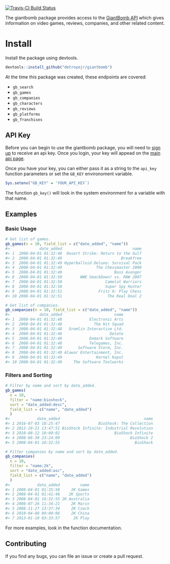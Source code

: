 [![Travis-CI Build Status](https://travis-ci.org/detroyejr/giantbomb.svg?branch=master)](https://travis-ci.org/detroyejr/giantbomb)

The giantbomb package provides access to the [GiantBomb API](https://www.giantbomb.com/api/) which gives information on video games, reviews, companies, and other related content.

Install
=======

Install the package using devtools.

``` r
devtools::install_github("detroyejr/giantbomb")
```

At the time this package was created, these endpoints are covered:

-   `gb_search`
-   `gb_games`
-   `gb_companies`
-   `gb_characters`
-   `gb_reviews`
-   `gb_platforms`
-   `gb_franchises`

API Key
-------

Before you can begin to use the giantbomb package, you will need to [sign up](https://www.giantbomb.com/signup/) to receive an api key. Once you login, your key will appead on the [main api page](https://www.giantbomb.com/api/).

Once you have your key, you can either pass it as a string to the `api_key` function parameters or set the `GB_KEY` environoment variable.

``` r
Sys.setenv("GB_KEY" = 'YOUR_API_KEY`)
```

The function `gb_key()` will look in the system environment for a variable with that name.

Examples
--------

### Basic Usage

``` r
# Get list of games.
gb_games(n = 10, field_list = c("date_added", "name"))
#>             date_added                               name
#> 1  2008-04-01 01:32:48  Desert Strike: Return to the Gulf
#> 2  2008-04-01 01:32:49                          Breakfree
#> 3  2008-04-01 01:32:49 Hyperballoid Deluxe: Survival Pack
#> 4  2008-04-01 01:32:49               The Chessmaster 2000
#> 5  2008-04-01 01:32:49                       Bass Avenger
#> 6  2008-04-01 01:32:50        WWE SmackDown! vs. RAW 2007
#> 7  2008-04-01 01:32:50                   Camelot Warriors
#> 8  2008-04-01 01:32:50                   Super Spy Hunter
#> 9  2008-04-01 01:32:51                Fritz 9: Play Chess
#> 10 2008-04-01 01:32:51                    The Real Deal 2

# Get list of companies.
gb_companies(n = 10, field_list = c("date_added", "name"))
#>             date_added                       name
#> 1  2008-04-01 01:32:48            Electronic Arts
#> 2  2008-04-01 01:32:48              The Hit Squad
#> 3  2008-04-01 01:32:48   Gremlin Interactive Ltd.
#> 4  2008-04-01 01:32:48                     Delete
#> 5  2008-04-01 01:32:48            Domark Software
#> 6  2008-04-01 01:32:48            Telegames, Inc.
#> 7  2008-04-01 01:32:49       Software Storm, Inc.
#> 8  2008-04-01 01:32:49 Alawar Entertainment, Inc.
#> 9  2008-04-01 01:32:49               Kernel Kaput
#> 10 2008-04-01 01:32:49     The Software Toolworks
```

### Filters and Sorting

``` r
# Filter by name and sort by date_added.
gb_games(
  n = 10,
  filter = "name:bioshock",
  sort = "date_added:desc",
  field_list = c("name", "date_added")
  )
#>            date_added                                     name
#> 1 2016-07-03 18:25:47                 BioShock: The Collection
#> 2 2012-10-21 13:47:51 BioShock Infinite: Industrial Revolution
#> 3 2010-08-12 10:00:02                        BioShock Infinite
#> 4 2008-06-30 23:24:09                               BioShock 2
#> 5 2008-04-01 16:32:55                                 BioShock

# Filter companies by name and sort by date_added.
gb_companies(
  n = 10,
  filter = "name:2k",
  sort = "date_added:asc",
  field_list = c("name", "date_added")
  )
#>            date_added         name
#> 1 2008-04-01 01:35:58     2K Games
#> 2 2008-04-01 01:41:46    2K Sports
#> 3 2008-04-01 16:32:55 2K Australia
#> 4 2008-07-26 11:34:21     2K Marin
#> 5 2008-11-27 13:37:34     2K Czech
#> 6 2010-04-08 09:00:06     2K China
#> 7 2013-01-10 03:33:57      2K Play
```

For more examples, look in the function documentation.

Contributing
------------

If you find any bugs, you can file an issue or create a pull request.

